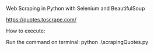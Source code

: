 Web Scraping in Python with Selenium and BeautifulSoup

https://quotes.toscrape.com/

How to execute:

Run the command on terminal: python .\scrapingQuotes.py 
